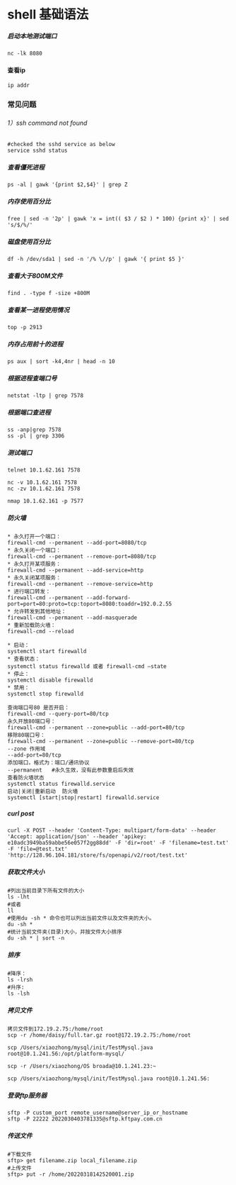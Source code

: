 # shell 基础语法

##### 启动本地测试端口

```
nc -lk 8080
```

#### 查看ip

```
ip addr
```



### 常见问题

###### 1）ssh command not found

```shell
#checked the sshd service as below
service sshd status
```



##### 查看僵死进程

```shell
ps -al | gawk '{print $2,$4}' | grep Z
```

##### 内存使用百分比

```shell
free | sed -n '2p' | gawk 'x = int(( $3 / $2 ) * 100) {print x}' | sed 's/$/%/'
```

##### 磁盘使用百分比

```shell
df -h /dev/sda1 | sed -n '/% \//p' | gawk '{ print $5 }'
```

##### 查看大于800M文件

```
find . -type f -size +800M
```

##### 查看某一进程使用情况

```
top -p 2913
```

##### 内存占用前十的进程

```
ps aux | sort -k4,4nr | head -n 10
```

##### 根据进程查端口号

```shell
netstat -ltp | grep 7578
```

##### 根据端口查进程

```
ss -anp|grep 7578
ss -pl | grep 3306
```

##### 测试端口

```
telnet 10.1.62.161 7578

nc -v 10.1.62.161 7578
nc -zv 10.1.62.161 7578

nmap 10.1.62.161 -p 7577
```

##### 防火墙

```
* 永久打开一个端口：
firewall-cmd --permanent --add-port=8080/tcp
* 永久关闭一个端口：
firewall-cmd --permanent --remove-port=8080/tcp
* 永久打开某项服务：
firewall-cmd --permanent --add-service=http
* 永久关闭某项服务：
firewall-cmd --permanent --remove-service=http
* 进行端口转发：
firewall-cmd --permanent --add-forward-port=port=80:proto=tcp:toport=8080:toaddr=192.0.2.55
* 允许转发到其他地址：
firewall-cmd --permanent --add-masquerade
* 重新加载防火墙：
firewall-cmd --reload

* 启动：
systemctl start firewalld
* 查看状态：
systemctl status firewalld 或者 firewall-cmd –state
* 停止：
systemctl disable firewalld
* 禁用：
systemctl stop firewalld

查询端口号80 是否开启：
firewall-cmd --query-port=80/tcp
永久开放80端口号：
firewall-cmd --permanent --zone=public --add-port=80/tcp
移除80端口号：
firewall-cmd --permanent --zone=public --remove-port=80/tcp
--zone 作用域
--add-port=80/tcp 
添加端口，格式为：端口/通讯协议
--permanent   #永久生效，没有此参数重启后失效
查看防火墙状态
systemctl status firewalld.service
启动|关闭|重新启动  防火墙
systemctl [start|stop|restart] firewalld.service 
```



##### curl post

```
curl -X POST --header 'Content-Type: multipart/form-data' --header 'Accept: application/json' --header 'apikey: e10adc3949ba59abbe56e057f2gg88dd' -F 'dir=root' -F 'filename=test.txt' -F 'file=@test.txt' 'http://128.96.104.181/store/fs/openapi/v2/root/test.txt'
```

##### 获取文件大小

```shell
#列出当前目录下所有文件的大小
ls -lht 
#或者
ll
#使用du -sh * 命令也可以列出当前文件以及文件夹的大小。
du -sh *
#统计当前文件夹(目录)大小，并按文件大小排序
du -sh * | sort -n
```

##### 排序

```shell
#降序：
ls -lrsh
#升序:
ls -lsh
```



##### 拷贝文件

```
拷贝文件到172.19.2.75:/home/root
scp -r /home/daisy/full.tar.gz root@172.19.2.75:/home/root

scp /Users/xiaozhong/mysql/init/TestMysql.java root@10.1.241.56:/opt/platform-mysql/

scp -r /Users/xiaozhong/OS broada@10.1.241.23:~

scp /Users/xiaozhong/mysql/init/TestMysql.java root@10.1.241.56:
```

##### 登录ftp服务器

```
sftp -P custom_port remote_username@server_ip_or_hostname
sftp -P 22222 2022030403781335@sftp.kftpay.com.cn
```

##### 传送文件

```
#下载文件
sftp> get filename.zip local_filename.zip
#上传文件
sftp> put -r /home/20220318142520001.zip
```

